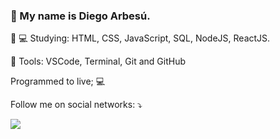 ### 🖖 My name is Diego Arbesú.

 👨 💻  Studying: HTML, CSS, JavaScript, SQL, NodeJS, ReactJS.

 🚀 Tools: VSCode, Terminal, Git and GitHub

 Programmed to live; 💻

<p align="left">
 Follow me on social networks: ⤵️
</p>
<p align="left">
  <a href="https://www.instagram.com/diegoarbesu_/" alt="Instagram">
  <img src="https://img.shields.io/badge/-Instagram-DF0174?style=for-the-badge&logo=instagram&logoColor=white&link=https://www.instagram.com/diegoarbesu_/"/></a>
</p>
